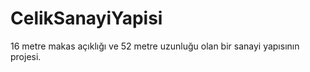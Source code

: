 # CelikSanayiYapisi
16 metre makas açıklığı ve 52 metre uzunluğu olan bir sanayi yapısının projesi.
